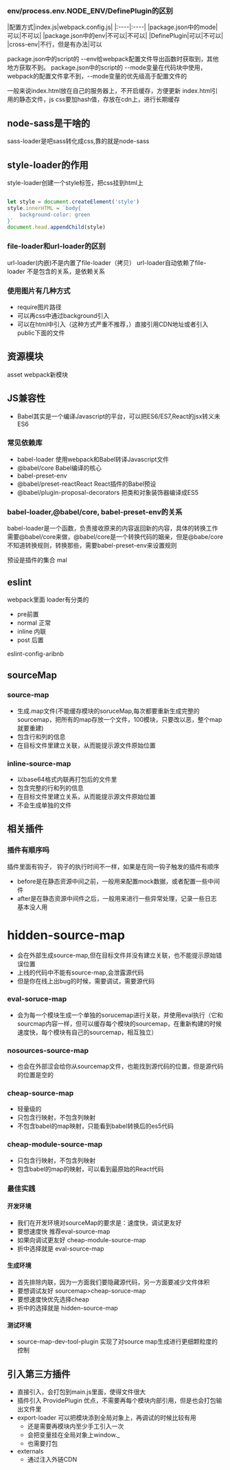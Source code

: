 ### env/process.env.NODE_ENV/DefinePlugin的区别

|配置方式|index.js|webpack.config.js|
|:----|:----|
|package.json中的mode|可以|不可以|
|package.json中的env|不可以|不可以|
|DefinePlugin|可以|不可以|
|cross-env|不行，但是有办法|可以

package.json中的script的 --env给webpack配置文件导出函数时获取到，其他地方获取不到。
package.json中的script的 --mode变量在代码块中使用，webpack的配置文件拿不到，--mode变量的优先级高于配置文件的

一般来说index.html放在自己的服务器上，不开启缓存，方便更新
index.html引用的静态文件，js css要加hash值，存放在cdn上，进行长期缓存

## node-sass是干啥的
sass-loader是吧sass转化成css,靠的就是node-sass

## style-loader的作用
style-loader创建一个style标签，把css挂到html上

```javascript

let style = document.createElement('style')
style.innerHTML = `body{
    background-color: green
}`
document.head.appendChild(style)
```

### file-loader和url-loader的区别
url-loader(内嵌)不是内置了file-loader（拷贝）
url-loader自动依赖了file-loader 不是包含的关系，是依赖关系


### 使用图片有几种方式

* require图片路径
* 可以再css中通过background引入
* 可以在html中引入（这种方式严重不推荐，）直接引用CDN地址或者引入public下面的文件

## 资源模块 
asset webpack新模块


## JS兼容性
* Babel其实是一个编译Javascript的平台，可以把ES6/ES7,React的jsx转义未ES6

### 常见依赖库

* babel-loader 使用webpack和Babel转译Javascript文件
* @babel/core Babel编译的核心
* babel-preset-env
* @babel/preset-reactReact React插件的Babel预设
* @babel/plugin-proposal-decorators 把类和对象装饰器编译成ES5
  
### babel-loader,@babel/core, babel-preset-env的关系
babel-loader是一个函数，负责接收原来的内容返回新的内容，具体的转换工作需要@babel/core来做，@babel/core是一个转换代码的姻亲，但是@babe/core不知道转换规则，转换那些，需要babel-preset-env来设置规则

预设是插件的集合
mal
## eslint

webpack里面 loader有分类的
* pre前置
* normal 正常
* inline 内联
* post 后置

eslint-config-aribnb

## sourceMap

### source-map

* 生成.map文件(不能缓存模块的soruceMap,每次都要重新生成完整的sourcemap，把所有的map存放一个文件，100模块，只要改以恶，整个map就要重建)
* 包含行和列的信息
* 在目标文件里建立关联，从而能提示源文件原始位置

### inline-source-map
* 以base64格式内联再打包后的文件里
* 包含完整的行和列的信息
* 在目标文件里建立关系，从而能提示源文件原始位置
* 不会生成单独的文件

## 相关插件

### 插件有顺序吗
插件里面有钩子， 钩子的执行时间不一样，如果是在同一钩子触发的插件有顺序

* before是在静态资源中间之前，一般用来配置mock数据，或者配置一些中间件
* after是在静态资源中间件之后，一般用来进行一些异常处理，记录一些日志 基本没人用

# hidden-source-map
* 会在外部生成source-map,但在目标文件并没有建立关联，也不能提示原始错误位置
* 上线的代码中不能有source-map,会泄露源代码
* 但是你在线上出bug的时候，需要调试，需要源代码

### eval-soruce-map

* 会为每一个模块生成一个单独的sorucemap进行关联，并使用eval执行（它和sourcmap内容一样，但可以缓存每个模块的sourcemap，在重新构建的时候速度快，每个模块有自己的sourcemap，相互独立）

### nosources-source-map
* 也会在外部涩会给你从sourcemap文件，也能找到源代码的位置，但是源代码的位置是空的

### cheap-source-map
* 轻量级的
* 只包含行映射，不包含列映射
* 不包含babel的map映射，只能看到babel转换后的es5代码

### cheap-module-source-map
* 只包含行映射，不包含列映射
* 包含babel的map的映射，可以看到最原始的React代码


### 最佳实践

#### 开发环境
* 我们在开发环境对sourceMap的要求是：速度快，调试更友好
* 要想速度快 推荐eval-source-map
* 如果向调试更友好 cheap-module-source-map
* 折中选择就是 eval-source-map

#### 生成环境
* 首先排除内联，因为一方面我们要隐藏源代码，另一方面要减少文件体积
* 要想调试友好 sourcemap>cheap-soruce-map
* 要想速度快优先选择cheap
* 折中的选择就是 hidden-source-map

#### 测试环境
* source-map-dev-tool-plugin 实现了对source map生成进行更细颗粒度的控制

## 引入第三方插件

* 直接引入，会打包到main.js里面，使得文件很大
* 插件引入 ProvidePlugin 优点，不需要再每个模块内部引用，但是也会打包输出文件里
* export-loader 可以把模块添到全局对象上，再调试的时候比较有用
    * 还是需要再模块内至少手工引入一次
    * 会把变量挂在全局对象上window._
    * 也需要打包
* externals
    * 通过注入外链CDN
